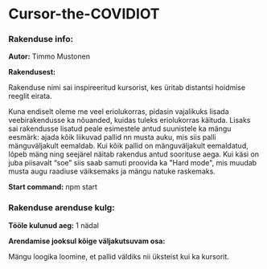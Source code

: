 # Cursor-the-COVIDIOT

### Rakenduse info:

**Autor:** Timmo Mustonen

**Rakendusest:**

Rakenduse nimi sai inspireeritud kursorist, kes üritab distantsi hoidmise reeglit eirata.

Kuna endiselt oleme me veel eriolukorras, pidasin vajalikuks lisada veebirakendusse ka nõuanded, kuidas tuleks eriolukorras käituda. Lisaks sai rakendusse lisatud peale esimestele antud suunistele ka mängu eesmärk: ajada kõik liikuvad pallid nn musta auku, mis siis palli mänguväljakult eemaldab. Kui kõik pallid on mänguväljakult eemaldatud, lõpeb mäng ning seejärel näitab rakendus antud soorituse aega. Kui käsi on juba piisavalt “soe” siis saab samuti proovida ka "Hard mode", mis muudab musta augu raadiuse väiksemaks ja mängu natuke raskemaks. 

**Start command:** npm start

 ### Rakenduse arenduse kulg:
 
 **Tööle kulunud aeg:** 1 nädal 

 **Arendamise jooksul kõige väljakutsuvam osa:** 
 
 Mängu loogika loomine, et pallid väldiks nii üksteist kui ka kursorit. 

 
 
 
